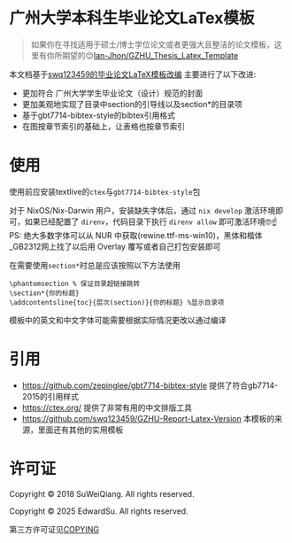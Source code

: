 # 广州大学本科生毕业论文LaTex模板

> 如果你在寻找适用于硕士/博士学位论文或者更强大且整洁的论文模板，这里有你所期望的😊[Ian-Jhon/GZHU_Thesis_Latex_Template](https://github.com/Ian-Jhon/GZHU_Thesis_Latex_Template)

本文档基于[swq123459的毕业论文LaTeX模板改编](https://github.com/swq123459/GZHU-Report-Latex-Version/blob/master/%E5%AE%98%E6%96%B9%E7%89%88-%E6%9C%BA%E7%94%B5%E5%AD%A6%E9%99%A2%E6%AF%95%E4%B8%9A%E8%AE%BA%E6%96%87%E6%A8%A1%E6%9D%BF/document.tex)
主要进行了以下改进:
- 更加符合 广州大学学生毕业论文（设计）规范的封面
- 更加美观地实现了目录中section的引导线以及section*的目录项
- 基于gbt7714-bibtex-style的bibtex引用格式
- 在图按章节索引的基础上，让表格也按章节索引

# 使用

使用前应安装textlive的`ctex`与`gbt7714-bibtex-style`包

对于 NixOS/Nix-Darwin 用户，安装缺失字体后，通过 `nix develop` 激活环境即可，如果已经配置了 `direnv`，代码目录下执行 `direnv allow` 即可激活环境🤓☝️
PS: 绝大多数字体可以从 NUR 中获取(rewine.ttf-ms-win10)，黑体和楷体_GB2312网上找了以后用 Overlay 覆写或者自己打包安装即可

在需要使用`section*`时总是应该按照以下方法使用
```Tex
\phantomsection % 保证目录超链接跳转
\section*{你的标题}
\addcontentsline{toc}{层次(section)}{你的标题} %显示目录项
```

模板中的英文和中文字体可能需要根据实际情况更改以通过编译

# 引用

- https://github.com/zepinglee/gbt7714-bibtex-style 提供了符合gb7714-2015的引用样式
- https://ctex.org/ 提供了非常有用的中文排版工具
- https://github.com/swq123459/GZHU-Report-Latex-Version 本模板的来源，里面还有其他的实用模板

# 许可证

Copyright © 2018 SuWeiQiang. All rights reserved.

Copyright © 2025 EdwardSu. All rights reserved.

第三方许可证见[COPYING](./COPYING)